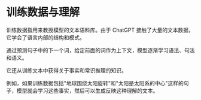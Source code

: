 



# 训练数据与理解



训练数据指用来教授模型的文本语料库。由于 ChatGPT 接触了大量的文本数据，它学会了语言内部的结构和模式。

通过预测句子中的下一个词，给定前面的词作为上下文，模型逐渐学习语法、句法和语义。

它还从训练文本中获得关于事实和常识推理的知识。

例如，如果训练数据包括"地球围绕太阳旋转"和"太阳是太阳系的中心"这样的句子，模型就会学习这些事实，然后可以生成反映这种理解的文本。
